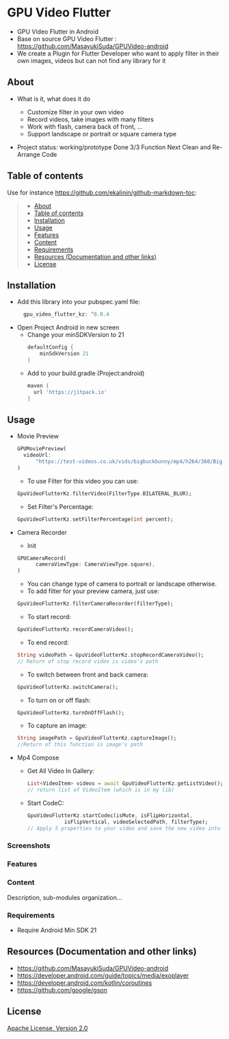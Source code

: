 # GPU Video Flutter
- GPU Video Flutter in Android
- Base on source GPU Video Flutter : https://github.com/MasayukiSuda/GPUVideo-android
- We create a Plugin for Flutter Developer who want to apply filter in their own images, videos but can not find any library for it

## About

* What is it, what does it do
    -  Customize filter in your own video
    -  Record videos, take images with many filters
    -  Work with flash, camera back of front, ...
    -  Support landscape or portrait or square camera type

* Project status: working/prototype
  Done 3/3 Function
  Next Clean and Re-Arrange Code

## Table of contents

Use for instance <https://github.com/ekalinin/github-markdown-toc>:

>   * [About](#about)
>   * [Table of contents](#table-of-contents)
>   * [Installation](#installation)
>   * [Usage](#usage)
>   * [Features](#features)
>   * [Content](#content)
>   * [Requirements](#requirements)
>   * [Resources (Documentation and other links)](#resources-documentation-and-other-links)
>   * [License](#license)

## Installation
- Add this library into your pubspec.yaml file:
  ```dart
    gpu_video_flutter_kz: ^0.0.4
  ```
- Open Project Android in new screen
    - Change your minSDKVersion to 21
      ```dart
      defaultConfig {
          minSdkVersion 21
      }
      ```
    - Add to your build.gradle (Project:android)
      ```dart
      maven { 
        url 'https://jitpack.io' 
      }
      ```
## Usage
- Movie Preview
  ```dart
  GPUMoviePreview(
    videoUrl:
        "https://test-videos.co.uk/vids/bigbuckbunny/mp4/h264/360/Big_Buck_Bunny_360_10s_1MB.mp4",
  )
  ```
    - To use Filter for this video you can use:
  ```dart
  GpuVideoFlutterKz.filterVideo(FilterType.BILATERAL_BLUR);
  ```

    - Set Filter's Percentage:
   ```dart
   GpuVideoFlutterKz.setFilterPercentage(int percent);
   ```
- Camera Recorder
    - Init
  ```dart
  GPUCameraRecord(
        cameraViewType: CameraViewType.square),
  )
  ```
    * You can change type of camera to portrait or landscape otherwise.
    - To add filter for your preview camera, just use:
  ```dart
  GpuVideoFlutterKz.filterCameraRecorder(filterType);
  ```
    - To start record:
  ```dart
  GpuVideoFlutterKz.recordCameraVideo();
  ```
    - To end record:
  ```dart
  String videoPath = GpuVideoFlutterKz.stopRecordCameraVideo();
  // Return of stop record video is video's path
  ```
    - To switch between front and back camera:
  ```dart
  GpuVideoFlutterKz.switchCamera();
  ```
    - To turn on or off flash:
  ```dart
  GpuVideoFlutterKz.turnOnOffFlash();
  ```
    - To capture an image:
  ```dart
  String imagePath = GpuVideoFlutterKz.captureImage();
  //Return of this function is image's path
  ```
- Mp4 Compose
    - Get All Video In Gallery:
      ```dart
      List<VideoItem> videos = await GpuVideoFlutterKz.getListVideo();
      // return list of VideoItem (which is in my lib)
      ```
    - Start CodeC:
      ```dart
      GpuVideoFlutterKz.startCodec(isMute, isFlipHorizontal,
                  isFlipVertical, videoSelectedPath, filterType);
      // Apply 5 properties to your video and save the new video into your gallery
      ```
### Screenshots

### Features

### Content

Description, sub-modules organization...

### Requirements

- Require Android Min SDK 21

## Resources (Documentation and other links)
- https://github.com/MasayukiSuda/GPUVideo-android
- https://developer.android.com/guide/topics/media/exoplayer
- https://developer.android.com/kotlin/coroutines
- https://github.com/google/gson

## License

[Apache License, Version 2.0](https://github.com/lamdev99/gpu_video_flutter_kz/blob/master/LICENSE)